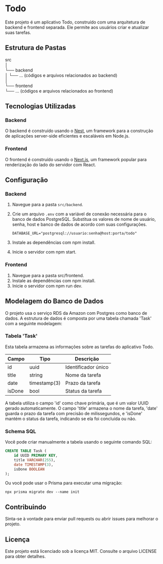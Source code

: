 # Todo

Este projeto é um aplicativo Todo, construído com uma arquitetura de backend e frontend separada. Ele permite aos usuários criar e atualizar suas tarefas.

## Estrutura de Pastas

src<br>
│<br>
└── backend<br>
│ └── ... (códigos e arquivos relacionados ao backend)<br>
│<br>
└── frontend<br>
└── ... (códigos e arquivos relacionados ao frontend)<br>


## Tecnologias Utilizadas

### Backend

O backend é construído usando o [Nest](https://nestjs.com/), um framework para a construção de aplicações server-side eficientes e escaláveis em Node.js.

### Frontend

O frontend é construído usando o [Next.js](https://nextjs.org/), um framework popular para renderização do lado do servidor com React.

## Configuração

### Backend

1. Navegue para a pasta `src/backend`.
2. Crie um arquivo `.env` com a variável de conexão necessária para o banco de dados PostgreSQL. Substitua os valores de nome de usuário, senha, host e banco de dados de acordo com suas configurações.

   ```env
   DATABASE_URL="postgresql://usuario:senha@host:porta/todo"

3. Instale as dependências com npm install.
4. Inicie o servidor com npm start.

### Frontend
1. Navegue para a pasta src/frontend.
2. Instale as dependências com npm install.
3. Inicie o servidor com npm run dev.

## Modelagem do Banco de Dados

O projeto usa o serviço RDS da Amazon com Postgres como banco de dados. A estrutura de dados é composta por uma tabela chamada 'Task' com a seguinte modelagem:

### Tabela 'Task'

Esta tabela armazena as informações sobre as tarefas do aplicativo Todo.

| Campo      | Tipo             | Descrição            |
|------------|------------------|----------------------|
| id         | uuid             | Identificador único  |
| title      | string           | Nome da tarefa       |
| date       | timestamp(3)     | Prazo da tarefa      |
| isDone     | bool             | Status da tarefa     |

A tabela utiliza o campo 'id' como chave primária, que é um valor UUID gerado automaticamente. O campo 'title' armazena o nome da tarefa, 'date' guarda o prazo da tarefa com precisão de milissegundos, e 'isDone' mantém o status da tarefa, indicando se ela foi concluída ou não.

### Schema SQL

Você pode criar manualmente a tabela usando o seguinte comando SQL:

```sql
CREATE TABLE Task (
    id UUID PRIMARY KEY,
    title VARCHAR(255),
    date TIMESTAMP(3),
    isDone BOOLEAN
);
```

Ou você pode usar o Prisma para executar uma migração:

`npx prisma migrate dev --name init`

## Contribuindo
Sinta-se à vontade para enviar pull requests ou abrir issues para melhorar o projeto.

## Licença
Este projeto está licenciado sob a licença MIT. Consulte o arquivo LICENSE para obter detalhes.
